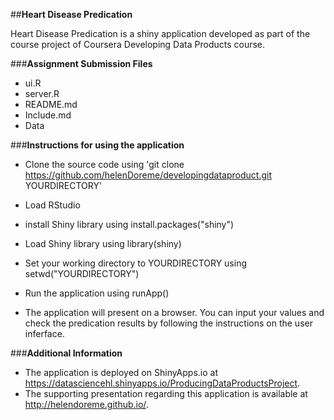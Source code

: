
##**Heart Disease Predication** 


Heart Disease Predication is a shiny application developed as part of the course project of Coursera Developing Data Products course.

###**Assignment Submission Files**

- ui.R
- server.R
- README.md
- Include.md
- Data


###**Instructions for using the application**

- Clone the source code using 'git clone https://github.com/helenDoreme/developingdataproduct.git YOURDIRECTORY'

- Load RStudio

- install Shiny library using install.packages("shiny")

- Load Shiny library using library(shiny)

- Set your working directory to YOURDIRECTORY using setwd("YOURDIRECTORY")

- Run the application using runApp()

- The application will present on a browser. You can input your values and check the predication results by following the instructions on the user inferface.


###**Additional Information**

- The application is deployed on ShinyApps.io at https://datasciencehl.shinyapps.io/ProducingDataProductsProject.
- The supporting presentation regarding this application is available at http://helendoreme.github.io/.




























